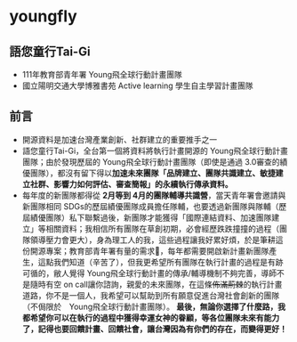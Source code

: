 # youngfly
## 語您童行Tai-Gi
- 111年教育部青年署 Young飛全球行動計畫團隊
- 國立陽明交通大學博雅書苑 Active learning 學生自主學習計畫團隊

## 前言
- 開源資料是加速台灣產業創新、社群建立的重要推手之一
- 語您童行Tai-Gi，全台第一個將資料將執行計畫開源的 Young飛全球行動計畫團隊；由於發現歷屆的 Young飛全球行動計畫團隊（即使是通過 3.0審查的績優團隊），都沒有留下得以**加速未來團隊「品牌建立、團隊共識建立、敏捷建立社群、影響力如何評估、審查簡報」的永續執行傳承資料。**
- 每年度的新團隊都得從 **2月等到 4月的團隊輔導共識營**，當天青年署會邀請與新團隊相同 SDGs的歷屆績優團隊成員擔任隊輔，也要透過新團隊與隊輔（歷屆績優團隊）私下聯繫過後，新團隊才能獲得「國際連結資料、加速團隊建立」等相關資料；我相信所有團隊在草創初期，必會經歷跌跌撞撞的過程（團隊領導壓力會更大），身為理工人的我，這些過程讓我好累好煩，於是筆耕這份開源專案；教育部青年署有量的需求🥲，每年都需要開啟新計畫新團隊產生，這點我們知道（辛苦了），但我更希望所有團隊在執行計畫的過程是有跡可循的，敝人覺得 Young飛全球行動計畫的傳承/輔導機制不夠完善，導師不是隨時有空 on call讓你諮詢，親愛的未來團隊，在這條~~佈滿荊棘~~的執行計畫道路，你不是一個人，我希望可以幫助到所有願意促進台灣社會創新的團隊（不侷限於　Young飛全球行動計畫團隊）。
**最後，無論你選擇了什麼路，我都希望你可以在執行的過程中獲得幸運女神的眷顧，等各位團隊未來有能力了，記得也要回饋計畫、回饋社會，讓台灣因為有你們的存在，而變得更好！**
